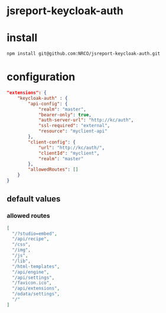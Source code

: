 # jsreport-keycloak-auth

# install

```
npm install git@github.com:NRCO/jsreport-keycloak-auth.git
```

# configuration

```json
"extensions": {
    "keycloak-auth" : {
        "api-config": {
            "realm": "master",
            "bearer-only": true,
            "auth-server-url": "http://kc/auth",
            "ssl-required": "external",
            "resource": "myclient-api"
        },
        "client-config": {
            "url": "http://kc/auth/",
            "clientId": "myclient",
            "realm": "master"
        },
        "allowedRoutes": []
    }
}
```

## default values

### allowed routes

```json
[
  "/?studio=embed",
  "/api/recipe",
  "/css",
  "/img",
  "/js",
  "/lib",
  "/html-templates",
  "/api/engine",
  "/api/settings",
  "/favicon.ico",
  "/api/extensions",
  "/odata/settings",
  "/"
]
```
